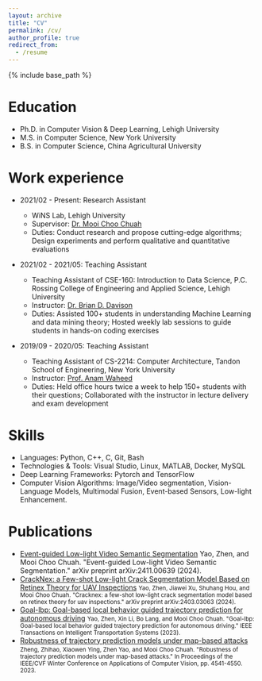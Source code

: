 ```yaml
---
layout: archive
title: "CV"
permalink: /cv/
author_profile: true
redirect_from:
  - /resume
---
```


{% include base_path %}

Education
======
* Ph.D. in Computer Vision & Deep Learning, Lehigh University
* M.S. in Computer Science, New York University
* B.S. in Computer Science, China Agricultural University
  
Work experience
======
* 2021/02 - Present: Research Assistant
  * WiNS Lab, Lehigh University
  * Supervisor: [Dr. Mooi Choo Chuah](https://www.cse.lehigh.edu/~chuah/)
  * Duties: Conduct research and propose cutting-edge algorithms; Design experiments and perform qualitative and quantitative evaluations

* 2021/02 - 2021/05: Teaching Assistant
  * Teaching Assistant of CSE-160: Introduction to Data Science, P.C. Rossing College of Engineering and Applied Science, Lehigh University
  * Instructor: [Dr. Brian D. Davison](https://www.cse.lehigh.edu/~brian/)
  * Duties: Assisted 100+ students in understanding Machine Learning and data mining theory; Hosted weekly lab sessions to guide students in hands-on coding exercises

* 2019/09 - 2020/05: Teaching Assistant
  * Teaching Assistant of CS-2214: Computer Architecture, Tandon School of Engineering, New York University
  * Instructor: [Prof. Anam Waheed](https://www.linkedin.com/in/anam-waheed/)
  * Duties: Held office hours twice a week to help 150+ students with their questions; Collaborated with the instructor in lecture delivery and exam development
  
Skills
======
* Languages: Python, C++, C, Git, Bash
* Technologies & Tools: Visual Studio, Linux, MATLAB, Docker, MySQL
* Deep Learning Frameworks: Pytorch and TensorFlow
* Computer Vision Algorithms: Image/Video segmentation, Vision-Language Models, Multimodal Fusion, Event-based Sensors, Low-light Enhancement.

Publications
======
* [Event-guided Low-light Video Semantic Segmentation](https://arxiv.org/pdf/2411.00639)
Yao, Zhen, and Mooi Choo Chuah. "Event-guided Low-light Video Semantic Segmentation." arXiv preprint arXiv:2411.00639 (2024).
* [CrackNex: a Few-shot Low-light Crack Segmentation Model Based on Retinex Theory for UAV Inspections](https://ieeexplore.ieee.org/document/10611660)
<small>Yao, Zhen, Jiawei Xu, Shuhang Hou, and Mooi Choo Chuah. "Cracknex: a few-shot low-light crack segmentation model based on retinex theory for uav inspections." arXiv preprint arXiv:2403.03063 (2024).</small>
* [Goal-lbp: Goal-based local behavior guided trajectory prediction for autonomous driving](https://ieeexplore.ieee.org/abstract/document/10367760)
<small>Yao, Zhen, Xin Li, Bo Lang, and Mooi Choo Chuah. "Goal-lbp: Goal-based local behavior guided trajectory prediction for autonomous driving." IEEE Transactions on Intelligent Transportation Systems (2023).</small>
* [Robustness of trajectory prediction models under map-based attacks](https://openaccess.thecvf.com/content/WACV2023/html/Zheng_Robustness_of_Trajectory_Prediction_Models_Under_Map-Based_Attacks_WACV_2023_paper.html)
<small>Zheng, Zhihao, Xiaowen Ying, Zhen Yao, and Mooi Choo Chuah. "Robustness of trajectory prediction models under map-based attacks." In Proceedings of the IEEE/CVF Winter Conference on Applications of Computer Vision, pp. 4541-4550. 2023.</small>

